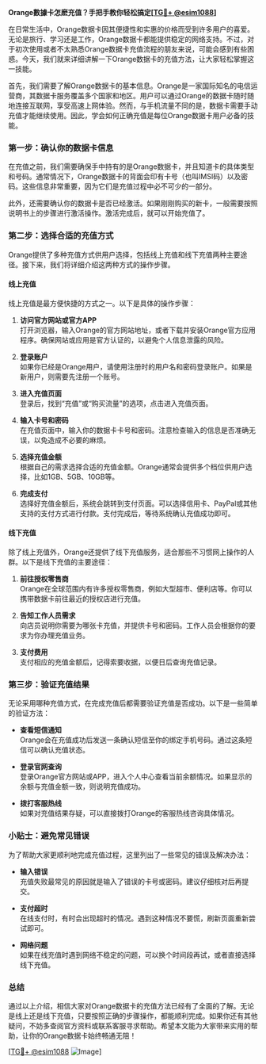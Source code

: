 **Orange數據卡怎麽充值？手把手教你轻松搞定[[TG💪+ @esim1088](https://t.me/s/esim1088)]**

在日常生活中，Orange数据卡因其便捷性和实惠的价格而受到许多用户的喜爱。无论是旅行、学习还是工作，Orange数据卡都能提供稳定的网络支持。不过，对于初次使用或者不太熟悉Orange数据卡充值流程的朋友来说，可能会感到有些困惑。今天，我们就来详细讲解一下Orange数据卡的充值方法，让大家轻松掌握这一技能。

首先，我们需要了解Orange数据卡的基本信息。Orange是一家国际知名的电信运营商，其数据卡服务覆盖多个国家和地区。用户可以通过Orange的数据卡随时随地连接互联网，享受高速上网体验。然而，与手机流量不同的是，数据卡需要手动充值才能继续使用。因此，学会如何正确充值是每位Orange数据卡用户必备的技能。

### 第一步：确认你的数据卡信息

在充值之前，我们需要确保手中持有的是Orange数据卡，并且知道卡的具体类型和号码。通常情况下，Orange数据卡的背面会印有卡号（也叫IMSI码）以及密码。这些信息非常重要，因为它们是充值过程中必不可少的一部分。

此外，还需要确认你的数据卡是否已经激活。如果刚刚购买的新卡，一般需要按照说明书上的步骤进行激活操作。激活完成后，就可以开始充值了。

### 第二步：选择合适的充值方式

Orange提供了多种充值方式供用户选择，包括线上充值和线下充值两种主要途径。接下来，我们将详细介绍这两种方式的操作步骤。

#### 线上充值

线上充值是最方便快捷的方式之一。以下是具体的操作步骤：

1. **访问官方网站或官方APP**  
   打开浏览器，输入Orange的官方网站地址，或者下载并安装Orange官方应用程序。确保网站或应用是官方认证的，以避免个人信息泄露的风险。

2. **登录账户**  
   如果你已经是Orange用户，请使用注册时的用户名和密码登录账户。如果是新用户，则需要先注册一个账号。

3. **进入充值页面**  
   登录后，找到“充值”或“购买流量”的选项，点击进入充值页面。

4. **输入卡号和密码**  
   在充值页面中，输入你的数据卡卡号和密码。注意检查输入的信息是否准确无误，以免造成不必要的麻烦。

5. **选择充值金额**  
   根据自己的需求选择合适的充值金额。Orange通常会提供多个档位供用户选择，比如1GB、5GB、10GB等。

6. **完成支付**  
   选择好充值金额后，系统会跳转到支付页面。可以选择信用卡、PayPal或其他支持的支付方式进行付款。支付完成后，等待系统确认充值成功即可。

#### 线下充值

除了线上充值外，Orange还提供了线下充值服务，适合那些不习惯网上操作的人群。以下是线下充值的主要途径：

1. **前往授权零售商**  
   Orange在全球范围内有许多授权零售商，例如大型超市、便利店等。你可以携带数据卡前往最近的授权店进行充值。

2. **告知工作人员需求**  
   向店员说明你需要为哪张卡充值，并提供卡号和密码。工作人员会根据你的要求为你办理充值业务。

3. **支付费用**  
   支付相应的充值金额后，记得索要收据，以便日后查询充值记录。

### 第三步：验证充值结果

无论采用哪种充值方式，在完成充值后都需要验证充值是否成功。以下是一些简单的验证方法：

- **查看短信通知**  
  Orange会在充值成功后发送一条确认短信至你的绑定手机号码。通过这条短信可以确认充值状态。

- **登录官网查询**  
  登录Orange官方网站或APP，进入个人中心查看当前余额情况。如果显示的余额与充值金额一致，则说明充值成功。

- **拨打客服热线**  
  如果对充值结果存疑，可以直接拨打Orange的客服热线咨询具体情况。

### 小贴士：避免常见错误

为了帮助大家更顺利地完成充值过程，这里列出了一些常见的错误及解决办法：

- **输入错误**  
  充值失败最常见的原因就是输入了错误的卡号或密码。建议仔细核对后再提交。

- **支付超时**  
  在线支付时，有时会出现超时的情况。遇到这种情况不要慌，刷新页面重新尝试即可。

- **网络问题**  
  如果在线充值时遇到网络不稳定的问题，可以换个时间段再试，或者直接选择线下充值。

### 总结

通过以上介绍，相信大家对Orange数据卡的充值方法已经有了全面的了解。无论是线上还是线下充值，只要按照正确的步骤操作，都能顺利完成。如果你还有其他疑问，不妨多查阅官方资料或联系客服寻求帮助。希望本文能为大家带来实用的帮助，让你的Orange数据卡始终畅通无阻！

[[TG💪+ @esim1088](https://t.me/s/esim1088) ![Image](https://i.postimg.cc/4NQfJmqS/Snipaste-2025-05-13-00-14-12.png)]